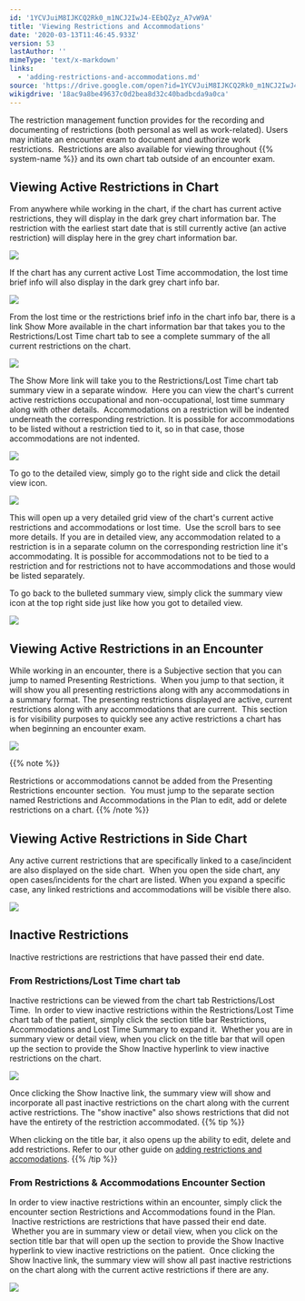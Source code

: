 ```yaml
---
id: '1YCVJuiM8IJKCQ2Rk0_m1NCJ2IwJ4-EEbQZyz_A7vW9A'
title: 'Viewing Restrictions and Accommodations'
date: '2020-03-13T11:46:45.933Z'
version: 53
lastAuthor: ''
mimeType: 'text/x-markdown'
links:
  - 'adding-restrictions-and-accommodations.md'
source: 'https://drive.google.com/open?id=1YCVJuiM8IJKCQ2Rk0_m1NCJ2IwJ4-EEbQZyz_A7vW9A'
wikigdrive: '18ac9a8be49637c0d2bea8d32c40badbcda9a0ca'
---
```

The restriction management function provides for the recording and documenting of restrictions (both personal as well as work-related). Users may initiate an encounter exam to document and authorize work restrictions.  Restrictions are also available for viewing throughout {{% system-name %}} and its own chart tab outside of an encounter exam.

## **Viewing Active Restrictions in Chart**

From anywhere while working in the chart, if the chart has current active restrictions, they will display in the dark grey chart information bar. The restriction with the earliest start date that is still currently active (an active restriction) will display here in the grey chart information bar.


![](../viewing-restrictions-and-accommodations.assets/98538ed5c9267f9add3b7a3252f54c69.png)


If the chart has any current active Lost Time accommodation, the lost time brief info will also display in the dark grey chart info bar.


![](../viewing-restrictions-and-accommodations.assets/f89438eae8a9dd2fd2fa22b3de2e97de.png)


From the lost time or the restrictions brief info in the chart info bar, there is a link Show More available in the chart information bar that takes you to the Restrictions/Lost Time chart tab to see a complete summary of the all current restrictions on the chart.


![](../viewing-restrictions-and-accommodations.assets/2baa47dca28f167ae50d5026e13a3478.png)


The Show More link will take you to the Restrictions/Lost Time chart tab summary view in a separate window.  Here you can view the chart's current active restrictions occupational and non-occupational, lost time summary along with other details.  Accommodations on a restriction will be indented underneath the corresponding restriction. It is possible for accommodations to be listed without a restriction tied to it, so in that case, those accommodations are not indented.


![](../viewing-restrictions-and-accommodations.assets/07174f4f71dfe0139b7cd7ede640bc57.png)


To go to the detailed view, simply go to the right side and click the detail view icon.


![](../viewing-restrictions-and-accommodations.assets/d933a05eb44245815536cc442014d4a2.png)


This will open up a very detailed grid view of the chart's current active restrictions and accommodations or lost time.  Use the scroll bars to see more details. If you are in detailed view, any accommodation related to a restriction is in a separate column on the corresponding restriction line it's accommodating. It is possible for accommodations not to be tied to a restriction and for restrictions not to have accommodations and those would be listed separately.

To go back to the bulleted summary view, simply click the summary view icon at the top right side just like how you got to detailed view.


![](../viewing-restrictions-and-accommodations.assets/d97975dddf9fdd1aabe00628e4eb6b38.png)



## **Viewing Active Restrictions in an Encounter**

While working in an encounter, there is a Subjective section that you can jump to named Presenting Restrictions.  When you jump to that section, it will show you all presenting restrictions along with any accommodations in a summary format. The presenting restrictions displayed are active, current restrictions along with any accommodations that are current.  This section is for visibility purposes to quickly see any active restrictions a chart has when beginning an encounter exam.


![](../viewing-restrictions-and-accommodations.assets/929b2a9a3513faf642629c8c062b9cf4.png)


{{% note %}}

Restrictions or accommodations cannot be added from the Presenting Restrictions encounter section.  You must jump to the separate section named Restrictions and Accommodations in the Plan to edit, add or delete restrictions on a chart.
{{% /note %}}


## **Viewing Active Restrictions in Side Chart**

Any active current restrictions that are specifically linked to a case/incident are also displayed on the side chart.  When you open the side chart, any open cases/incidents for the chart are listed. When you expand a specific case, any linked restrictions and accommodations will be visible there also.


![](../viewing-restrictions-and-accommodations.assets/e0c6d6cb0809ea952e550a2a74c2e398.png)



## **Inactive Restrictions**

Inactive restrictions are restrictions that have passed their end date.

### **From Restrictions/Lost Time chart tab**

Inactive restrictions can be viewed from the chart tab Restrictions/Lost Time.  In order to view inactive restrictions within the Restrictions/Lost Time chart tab of the patient, simply click the section title bar Restrictions, Accommodations and Lost Time Summary to expand it.  Whether you are in summary view or detail view, when you click on the title bar that will open up the section to provide the Show Inactive hyperlink to view inactive restrictions on the chart.


![](../viewing-restrictions-and-accommodations.assets/7a53b3502758e5b7808db0f772abb72b.png)


Once clicking the Show Inactive link, the summary view will show and incorporate all past inactive restrictions on the chart along with the current active restrictions. The "show inactive" also shows restrictions that did not have the entirety of the restriction accommodated.
{{% tip %}}

When clicking on the title bar, it also opens up the ability to edit, delete and add restrictions. Refer to our other guide on [adding restrictions and accomodations](adding-restrictions-and-accommodations.md).
{{% /tip %}}


### **From Restrictions & Accommodations Encounter Section**

In order to view inactive restrictions within an encounter, simply click the encounter section Restrictions and Accommodations found in the Plan.  Inactive restrictions are restrictions that have passed their end date.  Whether you are in summary view or detail view, when you click on the section title bar that will open up the section to provide the Show Inactive hyperlink to view inactive restrictions on the patient.  Once clicking the Show Inactive link, the summary view will show all past inactive restrictions on the chart along with the current active restrictions if there are any.


![](../viewing-restrictions-and-accommodations.assets/1b9a456da19846fb188a00d41551cf47.png)



